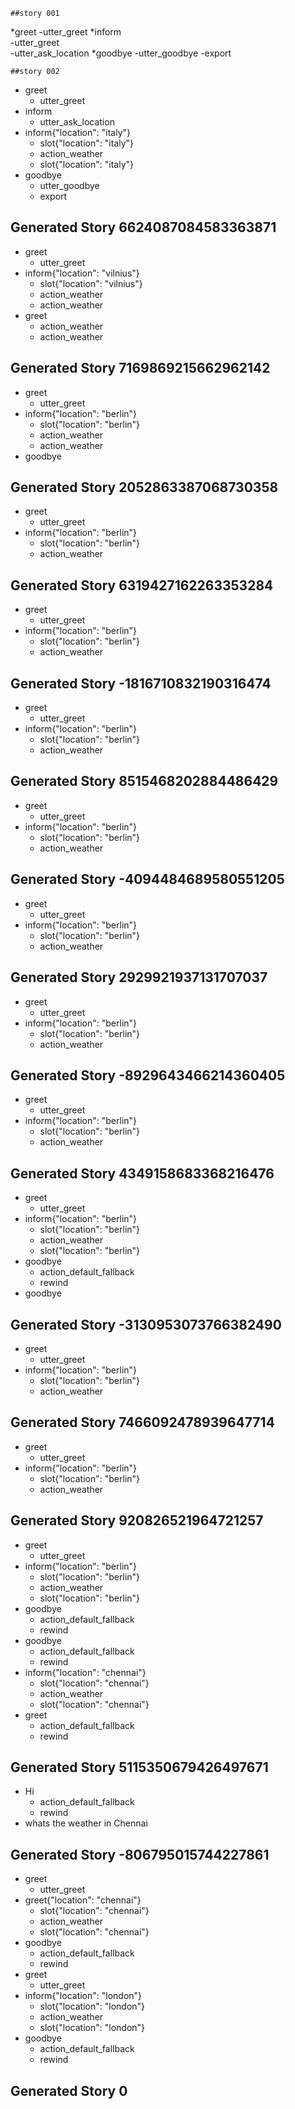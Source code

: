     ##story 001
*greet
    -utter_greet
*inform    
    -utter_greet     
    -utter_ask_location
*goodbye
      -utter_goodbye
      -export
      
    ##story 002
* greet
    - utter_greet
* inform
    - utter_ask_location
* inform{"location": "italy"}
    - slot{"location": "italy"}
    - action_weather
    - slot{"location": "italy"}
* goodbye
    - utter_goodbye
    - export
    
## Generated Story 6624087084583363871
* greet
    - utter_greet
* inform{"location": "vilnius"}
    - slot{"location": "vilnius"}
    - action_weather
    - action_weather
* greet
    - action_weather
    - action_weather

## Generated Story 7169869215662962142
* greet
    - utter_greet
* inform{"location": "berlin"}
    - slot{"location": "berlin"}
    - action_weather
    - action_weather
* goodbye

## Generated Story 2052863387068730358
* greet
    - utter_greet
* inform{"location": "berlin"}
    - slot{"location": "berlin"}
    - action_weather

## Generated Story 6319427162263353284
* greet
    - utter_greet
* inform{"location": "berlin"}
    - slot{"location": "berlin"}
    - action_weather

## Generated Story -1816710832190316474
* greet
    - utter_greet
* inform{"location": "berlin"}
    - slot{"location": "berlin"}
    - action_weather

## Generated Story 8515468202884486429
* greet
    - utter_greet
* inform{"location": "berlin"}
    - slot{"location": "berlin"}
    - action_weather

## Generated Story -4094484689580551205
* greet
    - utter_greet
* inform{"location": "berlin"}
    - slot{"location": "berlin"}
    - action_weather

## Generated Story 2929921937131707037
* greet
    - utter_greet
* inform{"location": "berlin"}
    - slot{"location": "berlin"}
    - action_weather

## Generated Story -8929643466214360405
* greet
    - utter_greet
* inform{"location": "berlin"}
    - slot{"location": "berlin"}
    - action_weather

## Generated Story 4349158683368216476
* greet
    - utter_greet
* inform{"location": "berlin"}
    - slot{"location": "berlin"}
    - action_weather
    - slot{"location": "berlin"}
* goodbye
    - action_default_fallback
    - rewind
* goodbye

## Generated Story -3130953073766382490
* greet
    - utter_greet
* inform{"location": "berlin"}
    - slot{"location": "berlin"}
    - action_weather

## Generated Story 7466092478939647714
* greet
    - utter_greet
* inform{"location": "berlin"}
    - slot{"location": "berlin"}
    - action_weather

## Generated Story 920826521964721257
* greet
    - utter_greet
* inform{"location": "berlin"}
    - slot{"location": "berlin"}
    - action_weather
    - slot{"location": "berlin"}
* goodbye
    - action_default_fallback
    - rewind
* goodbye
    - action_default_fallback
    - rewind
* inform{"location": "chennai"}
    - slot{"location": "chennai"}
    - action_weather
    - slot{"location": "chennai"}
* greet
    - action_default_fallback
    - rewind

## Generated Story 5115350679426497671
* Hi
    - action_default_fallback
    - rewind
* whats the weather in Chennai

## Generated Story -806795015744227861
* greet
    - utter_greet
* greet{"location": "chennai"}
    - slot{"location": "chennai"}
    - action_weather
    - slot{"location": "chennai"}
* goodbye
    - action_default_fallback
    - rewind
* greet
    - utter_greet
* inform{"location": "london"}
    - slot{"location": "london"}
    - action_weather
    - slot{"location": "london"}
* goodbye
    - action_default_fallback
    - rewind

## Generated Story 0

